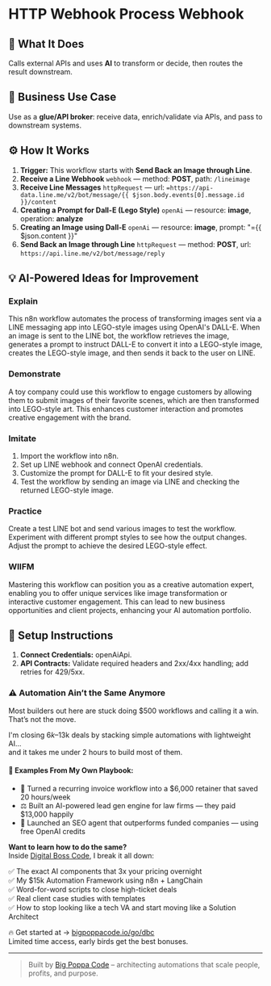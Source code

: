 # HTTP Webhook Process Webhook
  ## 🚀 What It Does
  Calls external APIs and uses **AI** to transform or decide, then routes the result downstream.
  
  ## 💼 Business Use Case
  Use as a **glue/API broker**: receive data, enrich/validate via APIs, and pass to downstream systems.
  
  ## ⚙️ How It Works
  1. **Trigger:** This workflow starts with **Send Back an Image through Line**.
  2. **Receive a Line Webhook** `webhook` — method: **POST**, path: `/lineimage`
3. **Receive Line Messages** `httpRequest` — url: `=https://api-data.line.me/v2/bot/message/{{ $json.body.events[0].message.id }}/content`
4. **Creating a Prompt for Dall-E (Lego Style)** `openAi` — resource: **image**, operation: **analyze**
5. **Creating an Image using Dall-E** `openAi` — resource: **image**, prompt: "={{ $json.content }}"
6. **Send Back an Image through Line** `httpRequest` — method: **POST**, url: `https://api.line.me/v2/bot/message/reply`
  
  ## 💡 AI-Powered Ideas for Improvement
  ### Explain
This n8n workflow automates the process of transforming images sent via a LINE messaging app into LEGO-style images using OpenAI's DALL-E. When an image is sent to the LINE bot, the workflow retrieves the image, generates a prompt to instruct DALL-E to convert it into a LEGO-style image, creates the LEGO-style image, and then sends it back to the user on LINE.

### Demonstrate
A toy company could use this workflow to engage customers by allowing them to submit images of their favorite scenes, which are then transformed into LEGO-style art. This enhances customer interaction and promotes creative engagement with the brand.

### Imitate
1. Import the workflow into n8n.
2. Set up LINE webhook and connect OpenAI credentials.
3. Customize the prompt for DALL-E to fit your desired style.
4. Test the workflow by sending an image via LINE and checking the returned LEGO-style image.

### Practice
Create a test LINE bot and send various images to test the workflow. Experiment with different prompt styles to see how the output changes. Adjust the prompt to achieve the desired LEGO-style effect.

### WIIFM
Mastering this workflow can position you as a creative automation expert, enabling you to offer unique services like image transformation or interactive customer engagement. This can lead to new business opportunities and client projects, enhancing your AI automation portfolio.
  
  ## 🔧 Setup Instructions
  1. **Connect Credentials:** openAiApi.
2. **API Contracts:** Validate required headers and 2xx/4xx handling; add retries for 429/5xx.
  
### ⚠️ Automation Ain’t the Same Anymore

Most builders out here are stuck doing $500 workflows and calling it a win.  
That’s not the move.  

I'm closing $6k–$13k deals by stacking simple automations with lightweight AI...  
and it takes me under 2 hours to build most of them.

#### 🧠 Examples From My Own Playbook:
- 🔁 Turned a recurring invoice workflow into a $6,000 retainer that saved 20 hours/week  
- ⚖️ Built an AI-powered lead gen engine for law firms — they paid $13,000 happily  
- 🚀 Launched an SEO agent that outperforms funded companies — using free OpenAI credits  

**Want to learn how to do the same?**  
Inside [Digital Boss Code](https://bigpoppacode.io/go/dbc), I break it all down:

✅ The exact AI components that 3x your pricing overnight  
✅ My $15k Automation Framework using n8n + LangChain  
✅ Word-for-word scripts to close high-ticket deals  
✅ Real client case studies with templates  
✅ How to stop looking like a tech VA and start moving like a Solution Architect  

🔥 Get started at → [bigpoppacode.io/go/dbc](https://bigpoppacode.io/go/dbc)  
Limited time access, early birds get the best bonuses.

---
> Built by [Big Poppa Code](https://bigpoppacode.io) – architecting automations that scale people, profits, and purpose.
  